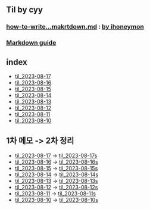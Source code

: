 ## Til by cyy
### [how-to-write...makrtdown.md](how-to-write-by-markdown.md) : [by ihoneymon](https://gist.github.com/ihoneymon)
### [Markdown guide](https://www.markdownguide.org/)
## index
- [til_2023-08-17](#til_2023-08-17)
- [til_2023-08-16](#til_2023-08-16)
- [til_2023-08-15](#til_2023-08-15)
- [til_2023-08-14](#til_2023-08-14)
- [til_2023-08-13](#til_2023-08-13)
- [til_2023-08-12](#til_2023-08-12)
- [til_2023-08-11](#til_2023-08-11)
- [til_2023-08-10](#til_2023-08-11)

## 1차 메모 -> 2차 정리
- [til_2023-08-17](til_2023-08-17.md) -> [til_2023-08-17s](subject/til_2023-08-17s.md)
- [til_2023-08-16](til_2023-08-16.md) -> [til_2023-08-16s](subject/til_2023-08-16s.md)
- [til_2023-08-15](til_2023-08-15.md) -> [til_2023-08-15s](subject/til_2023-08-15s.md)
- [til_2023-08-14](til_2023-08-14.md) -> [til_2023-08-14s](subject/til_2023-08-14s.md)
- [til_2023-08-13](til_2023-08-13.md) -> [til_2023-08-13s](subject/til_2023-08-13s.md)
- [til_2023-08-12](til_2023-08-12.md) -> [til_2023-08-12s](subject/til_2023-08-12s.md)
- [til_2023-08-11](til_2023-08-11.md) -> [til_2023-08-11s](subject/til_2023-08-11s.md)
- [til_2023-08-10](til_2023-08-10.md) -> [til_2023-08-10s](subject/til_2023-08-10s.md)
